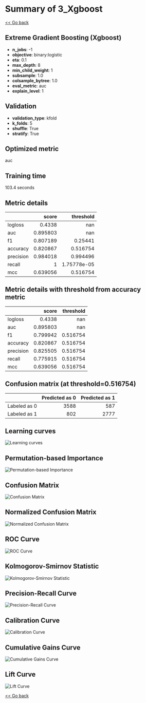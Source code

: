 # Summary of 3_Xgboost

[<< Go back](../README.md)


## Extreme Gradient Boosting (Xgboost)
- **n_jobs**: -1
- **objective**: binary:logistic
- **eta**: 0.1
- **max_depth**: 8
- **min_child_weight**: 1
- **subsample**: 1.0
- **colsample_bytree**: 1.0
- **eval_metric**: auc
- **explain_level**: 1

## Validation
 - **validation_type**: kfold
 - **k_folds**: 5
 - **shuffle**: True
 - **stratify**: True

## Optimized metric
auc

## Training time

103.4 seconds

## Metric details
|           |    score |     threshold |
|:----------|---------:|--------------:|
| logloss   | 0.4338   | nan           |
| auc       | 0.895803 | nan           |
| f1        | 0.807189 |   0.25441     |
| accuracy  | 0.820867 |   0.516754    |
| precision | 0.984018 |   0.994496    |
| recall    | 1        |   1.75778e-05 |
| mcc       | 0.639056 |   0.516754    |


## Metric details with threshold from accuracy metric
|           |    score |   threshold |
|:----------|---------:|------------:|
| logloss   | 0.4338   |  nan        |
| auc       | 0.895803 |  nan        |
| f1        | 0.799942 |    0.516754 |
| accuracy  | 0.820867 |    0.516754 |
| precision | 0.825505 |    0.516754 |
| recall    | 0.775915 |    0.516754 |
| mcc       | 0.639056 |    0.516754 |


## Confusion matrix (at threshold=0.516754)
|              |   Predicted as 0 |   Predicted as 1 |
|:-------------|-----------------:|-----------------:|
| Labeled as 0 |             3588 |              587 |
| Labeled as 1 |              802 |             2777 |

## Learning curves
![Learning curves](learning_curves.png)

## Permutation-based Importance
![Permutation-based Importance](permutation_importance.png)
## Confusion Matrix

![Confusion Matrix](confusion_matrix.png)


## Normalized Confusion Matrix

![Normalized Confusion Matrix](confusion_matrix_normalized.png)


## ROC Curve

![ROC Curve](roc_curve.png)


## Kolmogorov-Smirnov Statistic

![Kolmogorov-Smirnov Statistic](ks_statistic.png)


## Precision-Recall Curve

![Precision-Recall Curve](precision_recall_curve.png)


## Calibration Curve

![Calibration Curve](calibration_curve_curve.png)


## Cumulative Gains Curve

![Cumulative Gains Curve](cumulative_gains_curve.png)


## Lift Curve

![Lift Curve](lift_curve.png)



[<< Go back](../README.md)
